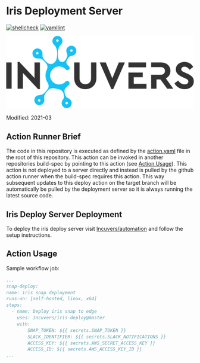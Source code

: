 # Iris Deployment Server
[![shellcheck](https://github.com/Incuvers/iris-deploy/actions/workflows/shellcheck.yaml/badge.svg?branch=master)](https://github.com/Incuvers/iris-deploy/actions/workflows/shellcheck.yaml) [![yamllint](https://github.com/Incuvers/iris-deploy/actions/workflows/yamllint.yaml/badge.svg?branch=master)](https://github.com/Incuvers/iris-deploy/actions/workflows/yamllint.yaml)

![img](/docs/img/Incuvers-black.png)

Modified: 2021-03

## Action Runner Brief
The code in this repository is executed as defined by the [action.yaml](action.yaml) file in the root of this repository. This action can be invoked in another repositories build-spec by pointing to this action (see [Action Usage](#action-usage)). This action is not deployed to a server directly and instead is pulled by the github action runner when the build-spec requires this action. This way subsequent updates to this deploy action on the target branch will be automatically be pulled by the deployment server so it is always running the latest source code.

## Iris Deploy Server Deployment
To deploy the iris deploy server visit [Incuvers/automation](https://github.com/Incuvers/automation) and follow the setup instructions.

## Action Usage
Sample workflow job:
```yaml
...
snap-deploy:
name: iris snap deployment
runs-on: [self-hosted, linux, x64]
steps:
  - name: Deploy iris snap to edge
    uses: Incuvers/iris-deploy@master
    with:
        SNAP_TOKEN: ${{ secrets.SNAP_TOKEN }}
        SLACK_IDENTIFIER: ${{ secrets.SLACK_NOTIFICATIONS }}
        ACCESS_KEY: ${{ secrets.AWS_SECRET_ACCESS_KEY }}
        ACCESS_ID: ${{ secrets.AWS_ACCESS_KEY_ID }}
...
```
